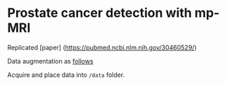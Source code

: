 # Prostate cancer detection with mp-MRI

Replicated [paper] (https://pubmed.ncbi.nlm.nih.gov/30460529/)

Data augmentation as [follows](https://www.ncbi.nlm.nih.gov/pmc/articles/PMC4890616/pdf/35tmi05-shin-2528162.pdf)

Acquire and place data into `/data` folder.
